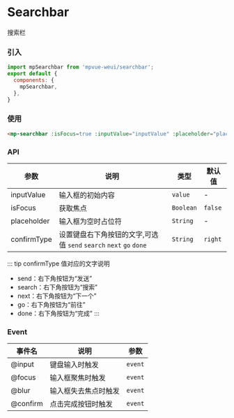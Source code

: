 # Searchbar

搜索栏

<imgPreview imgUrl="/assets/searchbar.png"/>

### 引入

``` js
import mpSearchbar from 'mpvue-weui/searchbar';
export default {
  components: {
    mpSearchbar,
  },
}
```

### 使用

``` html
<mp-searchbar :isFocus=true :inputValue="inputValue" :placeholder="placeholder" @input="input" @blur="blur" @focus="focus" @confirm="confirm"></mp-searchbar>
```

### API

| 参数 | 说明 | 类型 | 默认值 |
|-----------|-----------|-----------|-------------|
| inputValue | 输入框的初始内容 | `value` | - |
| isFocus | 获取焦点 | `Boolean` | `false` |
| placeholder | 输入框为空时占位符 | `String` | -|
| confirmType | 设置键盘右下角按钮的文字,可选值 `send` `search` `next` `go` `done` | `String` | `right` |

::: tip  confirmType 值对应的文字说明
* send：右下角按钮为“发送”
* search：右下角按钮为“搜索”
* next：右下角按钮为“下一个”
* go：右下角按钮为“前往”
* done：右下角按钮为“完成”
:::

### Event
| 事件名 | 说明 | 参数 |
|-----------|-----------|-----------|
| @input | 键盘输入时触发 | `event` |
| @focus | 输入框聚焦时触发 | `event` |
| @blur | 输入框失去焦点时触发 | `event` |
| @confirm | 点击完成按钮时触发 | `event` |